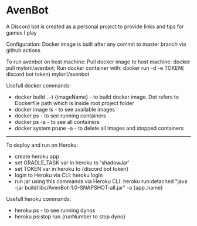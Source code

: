 # AvenBot
A Discord bot is created as a personal project to provide links and tips for games I play

Configuration:
Docker image is built after any commit to master branch via github actions

To run avenbot on host machine:
Pull docker image to host machine: docker pull mylorii/avenbot; Run docker container with: docker run -d -e TOKEN(
discord bot token) mylorii/avenbot

Usefull docker commands:

- docker build . -t {imageName} - to build docker image. Dot refers to Dockerfile path which is inside root project folder
- docker image ls - to see available images
- docker ps - to see running containers
- docker ps -a - to see all containers
- docker system prune -a - to delete all images and stopped containers

------------------------------------------------------------------------

To deploy and run on Heroku:

- create heroku app
- set GRADLE_TASK var in heroku to 'shadowJar'
- set TOKEN var in heroku to {discord bot token}
- login to Heroku via CLI: heroku login
- run jar using this commands via Heroku CLI: heroku run:detached "java -jar build/libs/AvenBot-1.0-SNAPSHOT-all.jar" -a
  {app_name}

Usefull heroku commands:

- heroku ps - to see running dynos
- heroku ps:stop run.{runNumber to stop dyno}
